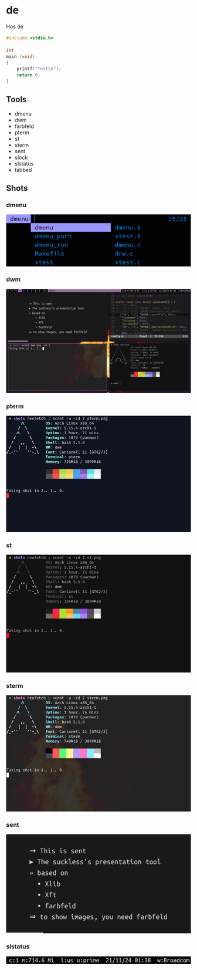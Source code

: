 # de

Hos de

```c
#include <stdio.h>

int
main (void)
{
    printf("Test\n");
    return 0;
}
```

## Tools

- dmenu
- dwm
- farbfeld
- pterm
- st
- sterm
- sent
- slock
- slstatus
- tabbed

## Shots

### dmenu

![dmenu-shot](shots/dmenu.png)

### dwm

![dwm-shot](shots/dwm.png)

### pterm

![pterm-shot](shots/pterm.png)

### st

![st-shot](shots/st.png)

### sterm

![sterm-shot](shots/sterm.png)

### sent

![sent-shot](shots/sent.png)

### slstatus

![slstatus-shot](shots/slstatus.png)

